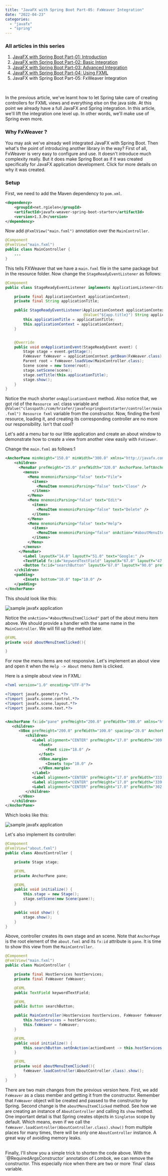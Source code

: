 ```yaml
---
title: "JavaFX with Spring Boot Part-05: FxWeaver Integration"
date: "2022-04-23"
categories: 
  - "javafx"
  - "spring"
---
```


<script>
    import '$lib/styles/prism-one-dark.css';
</script>

<!-- Markdown content here -->

<div class="table-of-contents"> 

### All articles in this series
1. [JavaFX with Spring Boot Part-01: Introduction](/blog/javafx-spring-boot-01)
2. [JavaFX with Spring Boot Part-02: Basic Integration](/blog/javafx-spring-boot-02)
3. [JavaFX with Spring Boot Part-03: Advanced Integration](/blog/javafx-spring-boot-03)
4. [JavaFX with Spring Boot Part-04: Using FXML](/blog/javafx-spring-boot-04)
5. JavaFX with Spring Boot Part-05: FxWeaver Integration

</div>


<br>

In the previous article, we've learnt how to let Spring take care of creating controllers for FXML views and everything else on the java side. At this point we already have a full JavaFX and Spring integration. In this article, we'll lift the integration one level up. In other words, we'll make use of Spring even more.


### Why FxWeaver ?

You may ask we've already well integrated JavaFX with Spring Boot. Then what's the point of introducing another library in the way? First of all, FxWeaver is very easy to configure and use. It doesn't introduce much complexity really. But it does make Spring Boot as if it was created specifically for JavaFX application development. Click for more details on why it was created. 

### Setup

First, we need to add the Maven dependency to `pom.xml`.

```xml
<dependency>
    <groupId>net.rgielen</groupId>
    <artifactId>javafx-weaver-spring-boot-starter</artifactId>
    <version>1.3.0</version>
</dependency>
```

Now add `@FxmlView("main.fxml")` annotation over the `MainController`. 

```java
@Component
@FxmlView("main.fxml")
public class MainController {
    ...
}
```

This tells FXWeaver that we have a `main.fxml` file in the same package but in the resource folder. Now change the `StageReadyEventListener` as follows:

```java
@Component
public class StageReadyEventListener implements ApplicationListener<StageReadyEvent> {

    private final ApplicationContext applicationContext;
    private final String applicationTitle;

    public StageReadyEventListener(ApplicationContext applicationContext,
                                   @Value("${app.title}") String applicationTitle) {
        this.applicationTitle = applicationTitle;
        this.applicationContext = applicationContext;
    }


    @Override
    public void onApplicationEvent(StageReadyEvent event) {
        Stage stage = event.getStage();
        FxWeaver fxWeaver = applicationContext.getBean(FxWeaver.class);
        Parent root = fxWeaver.loadView(MainController.class);
        Scene scene = new Scene(root);
        stage.setScene(scene);
        stage.setTitle(this.applicationTitle);
        stage.show();
    }
}
```

Notice the much shorter `onApplicationEvent` method. Also notice that, we got rid of the `Resource xml` class variable and `@Value("classpath:/com/hrzafer/javafxspringbootstarter/controller/main.fxml") Resource fxml` variable from the constructor. Now, finding the fxml resource, loading it, and creating its corresponding controller are no more our responsibility. Isn't that cool?

Let's add a menu bar to our little application and create an about window to demonstrate how to create a view from another view easily with `FxViewer`.

Change the `main.fxml` as follows:1

```xml
<AnchorPane minHeight="150.0" minWidth="300.0" xmlns="http://javafx.com/javafx/11.0.2" xmlns:fx="http://javafx.com/fxml/1" fx:controller="com.hrzafer.javafxspringbootstarter.controller.MainController">
    <children>
      <MenuBar prefHeight="25.0" prefWidth="320.0" AnchorPane.leftAnchor="0.0" AnchorPane.rightAnchor="0.0">
        <menus>
          <Menu mnemonicParsing="false" text="File">
            <items>
              <MenuItem mnemonicParsing="false" text="Close" />
            </items>
          </Menu>
          <Menu mnemonicParsing="false" text="Edit">
            <items>
              <MenuItem mnemonicParsing="false" text="Delete" />
            </items>
          </Menu>
          <Menu mnemonicParsing="false" text="Help">
            <items>
              <MenuItem mnemonicParsing="false" onAction="#aboutMenuItemClicked" text="About" />
            </items>
          </Menu>
        </menus>
      </MenuBar>
        <Label layoutX="14.0" layoutY="51.0" text="Google:" />
        <TextField fx:id="keywordTextField" layoutX="67.0" layoutY="47.0" prefHeight="25.0" prefWidth="233.0" />
        <Button fx:id="searchButton" layoutX="67.0" layoutY="90.0" prefHeight="25.0" prefWidth="233.0" text="Search" />
    </children>
    <padding>
        <Insets bottom="10.0" top="10.0" />
    </padding>
</AnchorPane>
```

This should look like this:

![sample javafx application](/images/blog/javafx-spring-boot-starter-05-01.png)

Notice the `onAction="#aboutMenuItemClicked"` part of the about menu item above. We should provide a handler with the same name in the `MainController`. We will fill up the method later.

```java
@FXML
private void aboutMenuItemClicked(){

}
```

For now the menu items are not responsive. Let's implement an about view and open it when the `Help -> About` menu item is clicked.

Here is a simple about view in FXML:

```xml
<?xml version="1.0" encoding="UTF-8"?>

<?import javafx.geometry.*?>
<?import javafx.scene.control.*?>
<?import javafx.scene.layout.*?>
<?import javafx.scene.text.*?>


<AnchorPane fx:id="pane" prefHeight="200.0" prefWidth="300.0" xmlns="http://javafx.com/javafx/11.0.2" xmlns:fx="http://javafx.com/fxml/1" fx:controller="com.hrzafer.javafxspringbootstarter.controller.AboutController">
   <children>
      <VBox prefHeight="200.0" prefWidth="100.0" spacing="20.0" AnchorPane.bottomAnchor="0.0" AnchorPane.leftAnchor="0.0" AnchorPane.rightAnchor="0.0" AnchorPane.topAnchor="0.0">
         <children>
            <Label alignment="CENTER" prefHeight="17.0" prefWidth="309.0" text="JavaFX and Spring Boot Starter" textAlignment="CENTER">
               <font>
                  <Font size="18.0" />
               </font>
               <VBox.margin>
                  <Insets top="10.0" />
               </VBox.margin>
            </Label>
            <Label alignment="CENTER" prefHeight="17.0" prefWidth="333.0" text="Version: 1.0" />
            <Label alignment="CENTER" prefHeight="17.0" prefWidth="339.0" text="©2015–2022 Harun Zafer" />
            <Label alignment="CENTER" prefHeight="17.0" prefWidth="302.0" text="Made with JavaFX and Spring Boot" />
         </children>
      </VBox>
   </children>
</AnchorPane>
```

Which looks like this:


![sample javafx application](/images/blog/javafx-spring-boot-starter-05-02.png)

Let's also implement its controller:

```java
@Component
@FxmlView("about.fxml")
public class AboutController {

    private Stage stage;

    @FXML
    private AnchorPane pane;

    @FXML
    public void initialize() {
        this.stage = new Stage();
        stage.setScene(new Scene(pane));
    }

    public void show() {
        stage.show();
    }
}
```

Above, controller creates its own stage and an scene. Note that `AnchorPage` is the root element of the `about.fxml` and its `fx:id` attribute is `pane`. It is time to show this view from the `MainController`.

```java
@Component
@FxmlView("main.fxml")
public class MainController {

    private final HostServices hostServices;
    private final FxWeaver fxWeaver;

    @FXML
    public TextField keywordTextField;

    @FXML
    public Button searchButton;

    public MainController(HostServices hostServices, FxWeaver fxWeaver) {
        this.hostServices = hostServices;
        this.fxWeaver = fxWeaver;
    }

    @FXML
    public void initialize() {
        this.searchButton.setOnAction(actionEvent -> this.hostServices.showDocument("https://www.google.ca/search?q=" + this.keywordTextField.getText().trim()));
    }

    @FXML
    private void aboutMenuItemClicked(){
        fxWeaver.loadController(AboutController.class).show();
    }
}
```

There are two main changes from the previous version here. First, we add `FxWeaver` as a class member and getting it from the constructor. Remember that `FxWeaver` object will be created and passed to the constructor by Spring. Second change is the `aboutMenuItemClicked` method. See how we are creating an instance of `AboutController` and calling its `show` method. One important detail is that Spring creates objects in `Singleton` scope by default. Which means, even if we call the `fxWeaver.loadController(AboutController.class).show()` from multiple places for many times, there will be only one `AboutController` instance. A great way of avoiding memory leaks.

<br>
Finally, I'll show you a simple trick to shorten the code above. With the `@RequiredArgsConstructor` annotation of Lombok, we can remove the constructor. This especially nice when there are two or more `final` class variable.




 